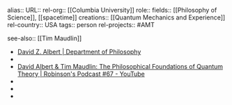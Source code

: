 alias::
URL::
rel-org:: [[Columbia University]]
role::
fields:: [[Philosophy of Science]], [[spacetime]]
creations:: [[Quantum Mechanics and Experience]]
rel-country:: USA
tags:: person
rel-projects:: #AMT


see-also:: [[Tim Maudlin]]

- [David Z. Albert | Department of Philosophy](https://philosophy.columbia.edu/content/david-z-albert)
-
- [David Albert & Tim Maudlin: The Philosophical Foundations of Quantum Theory | Robinson's Podcast #67 - YouTube](https://www.youtube.com/watch?v=7lo8x0YToYc)
-
-
-
